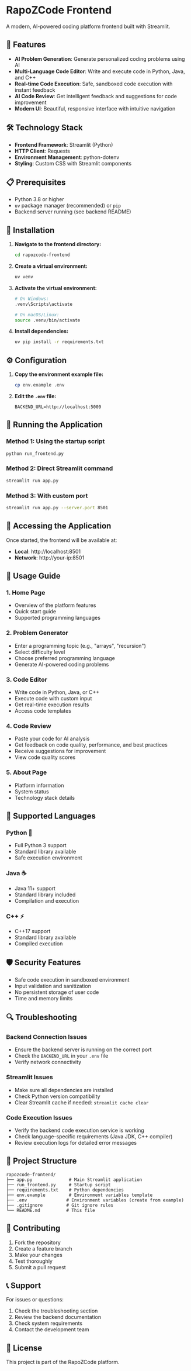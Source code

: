 # RapoZCode Frontend

A modern, AI-powered coding platform frontend built with Streamlit.

## 🚀 Features

- **AI Problem Generation**: Generate personalized coding problems using AI
- **Multi-Language Code Editor**: Write and execute code in Python, Java, and C++
- **Real-time Code Execution**: Safe, sandboxed code execution with instant feedback
- **AI Code Review**: Get intelligent feedback and suggestions for code improvement
- **Modern UI**: Beautiful, responsive interface with intuitive navigation

## 🛠️ Technology Stack

- **Frontend Framework**: Streamlit (Python)
- **HTTP Client**: Requests
- **Environment Management**: python-dotenv
- **Styling**: Custom CSS with Streamlit components

## 📋 Prerequisites

- Python 3.8 or higher
- `uv` package manager (recommended) or `pip`
- Backend server running (see backend README)

## 🔧 Installation

1. **Navigate to the frontend directory:**
   ```bash
   cd rapozcode-frontend
   ```

2. **Create a virtual environment:**
   ```bash
   uv venv
   ```

3. **Activate the virtual environment:**
   ```bash
   # On Windows:
   .venv\Scripts\activate
   
   # On macOS/Linux:
   source .venv/bin/activate
   ```

4. **Install dependencies:**
   ```bash
   uv pip install -r requirements.txt
   ```

## ⚙️ Configuration

1. **Copy the environment example file:**
   ```bash
   cp env.example .env
   ```

2. **Edit the `.env` file:**
   ```env
   BACKEND_URL=http://localhost:5000
   ```

## 🚀 Running the Application

### Method 1: Using the startup script
```bash
python run_frontend.py
```

### Method 2: Direct Streamlit command
```bash
streamlit run app.py
```

### Method 3: With custom port
```bash
streamlit run app.py --server.port 8501
```

## 📱 Accessing the Application

Once started, the frontend will be available at:
- **Local**: http://localhost:8501
- **Network**: http://your-ip:8501

## 🎯 Usage Guide

### 1. Home Page
- Overview of the platform features
- Quick start guide
- Supported programming languages

### 2. Problem Generator
- Enter a programming topic (e.g., "arrays", "recursion")
- Select difficulty level
- Choose preferred programming language
- Generate AI-powered coding problems

### 3. Code Editor
- Write code in Python, Java, or C++
- Execute code with custom input
- Get real-time execution results
- Access code templates

### 4. Code Review
- Paste your code for AI analysis
- Get feedback on code quality, performance, and best practices
- Receive suggestions for improvement
- View code quality scores

### 5. About Page
- Platform information
- System status
- Technology stack details

## 🔧 Supported Languages

### Python 🐍
- Full Python 3 support
- Standard library available
- Safe execution environment

### Java ☕
- Java 11+ support
- Standard library included
- Compilation and execution

### C++ ⚡
- C++17 support
- Standard library available
- Compiled execution

## 🛡️ Security Features

- Safe code execution in sandboxed environment
- Input validation and sanitization
- No persistent storage of user code
- Time and memory limits

## 🔍 Troubleshooting

### Backend Connection Issues
- Ensure the backend server is running on the correct port
- Check the `BACKEND_URL` in your `.env` file
- Verify network connectivity

### Streamlit Issues
- Make sure all dependencies are installed
- Check Python version compatibility
- Clear Streamlit cache if needed: `streamlit cache clear`

### Code Execution Issues
- Verify the backend code execution service is working
- Check language-specific requirements (Java JDK, C++ compiler)
- Review execution logs for detailed error messages

## 📁 Project Structure

```
rapozcode-frontend/
├── app.py              # Main Streamlit application
├── run_frontend.py     # Startup script
├── requirements.txt    # Python dependencies
├── env.example         # Environment variables template
├── .env               # Environment variables (create from example)
├── .gitignore         # Git ignore rules
└── README.md          # This file
```

## 🤝 Contributing

1. Fork the repository
2. Create a feature branch
3. Make your changes
4. Test thoroughly
5. Submit a pull request

## 📞 Support

For issues or questions:
1. Check the troubleshooting section
2. Review the backend documentation
3. Check system requirements
4. Contact the development team

## 📄 License

This project is part of the RapoZCode platform. 